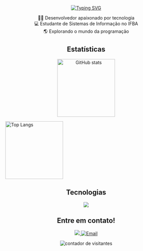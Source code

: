<p align="center">
  <a href="https://git.io/typing-svg">
    <img src="https://readme-typing-svg.herokuapp.com?font=poppins&weight=800&size=100&duration=3000&pause=1000&color=FFFFFF&center=true&vCenter=true&width=700&height=100&lines=Hello%2C+World!+" alt="Typing SVG" />
</a>
     
</p>
<p align="center">
     👨‍💻 Desenvolvedor apaixonado por tecnologia <br>
     💻 Estudante de Sistemas de Informação no IFBA <br>
     🌎 Explorando o mundo da programação
</p>

<h2 align="center">Estatísticas</h2>
<p align="center">
  <img 
    src="https://github-readme-stats.vercel.app/api?username=VictorASDev&show_icons=true&theme=tokyonight&card_width=350" 
    alt="GitHub stats" 
    height="180px"/>
  
  <img 
    src="https://github-readme-stats.vercel.app/api/top-langs/?username=VictorASDev&layout=compact&theme=tokyonight&card_width=350" 
    alt="Top Langs" 
    height="180px"/>
</p>


<h2 align="center"> Tecnologias </h2>

<p align="center">
  <a href="https://skillicons.dev">
    <img src="https://skillicons.dev/icons?i=js,html,css,typescript,tailwind,react,java,spring,mysql" />
  </a>
</p>



<h2 align="center"> Entre em contato! </h2>
<p align="center">
  <a href="https://www.linkedin.com/in/victor-augusto-silva-jesus" target="_blank">
    <img src="https://img.shields.io/badge/LinkedIn-blue?style=for-the-badge&logo=linkedin&logoColor=white" />
  </a>

  <a href="mailto:victor.augustosilva004@gmail.com">
    <img src="https://img.shields.io/badge/Gmail-red?style=for-the-badge&logo=gmail&logoColor=white" alt="Email" />
  </a>
</p>


<p align="center">
  <img src="https://komarev.com/ghpvc/?username=seu-usuario&label=Profile%20views&color=0e75b6&style=flat" alt="contador de visitantes" />
</p>
